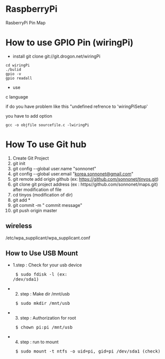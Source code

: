 # RaspberryPi

RasberryPi Pin Map


# How to use GPIO Pin (wiringPi)


* install
git clone git://git.drogon.net/wiringPi
```
cd wiringPi
./bulid
gpio -v
gpio readall
```
* use

c language

if do you have problem like this "undefined refrence to 'wiringPiSetup' 

you have to add option

```
gcc -o objfile sourcefile.c -lwiringPi
```
# How To use Git hub
1. Create Git Project
2. git init
3. git config --global user.name "sonnonet"
4. git config --global user.email "korea.sonnonet@gmail.com"
5. git remote add origin github (ex: https://github.com/sonnonet/tinyos.git)
6. git clone git project address (ex : https//github.com/sonnonet/maps.git)
after modification of file
7. cd tinyos (modification of dir)
8. git add *
9. git commit -m " commit message"
10. git push origin master

## wireless

/etc/wpa_supplicant/wpa_supplicant.conf

## How to Use USB Mount

 - 1.step : Check for your usb device
   <pre> $ sudo fdisk -l (ex: /dev/sda1) </pre>
- 2. step : Make dir /mnt/usb
   <pre> $ sudo mkdir /mnt/usb </pre>
- 3. step : Authorization for root
   <pre> $ chown pi:pi /mnt/usb </pre>
- 4. step : run to mount
   <pre> $ sudo mount -t ntfs -o uid=pi, gid=pi /dev/sda1 (check) /mnt/usb 

